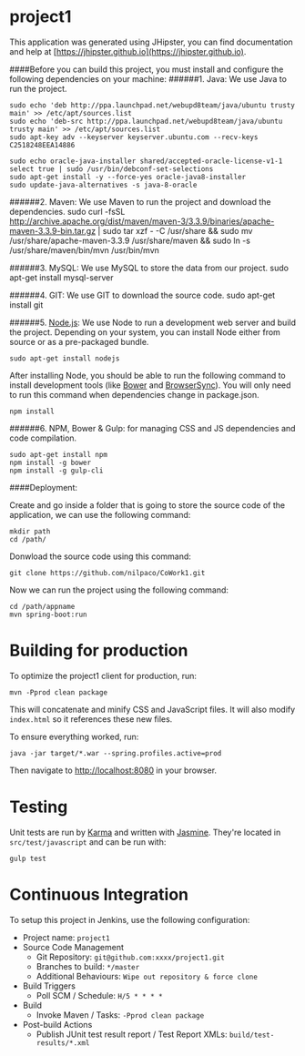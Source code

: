 # project1

This application was generated using JHipster, you can find documentation and help at [https://jhipster.github.io](https://jhipster.github.io).

####Before you can build this project, you must install and configure the following dependencies on your machine:
######1. Java: We use Java to run the project.

    sudo echo 'deb http://ppa.launchpad.net/webupd8team/java/ubuntu trusty main' >> /etc/apt/sources.list
    sudo echo 'deb-src http://ppa.launchpad.net/webupd8team/java/ubuntu trusty main' >> /etc/apt/sources.list
    sudo apt-key adv --keyserver keyserver.ubuntu.com --recv-keys C2518248EEA14886
    
    sudo echo oracle-java-installer shared/accepted-oracle-license-v1-1 select true | sudo /usr/bin/debconf-set-selections
    sudo apt-get install -y --force-yes oracle-java8-installer
    sudo update-java-alternatives -s java-8-oracle
    
######2. Maven: We use Maven to run the project and download the dependencies.
    sudo curl -fsSL http://archive.apache.org/dist/maven/maven-3/3.3.9/binaries/apache-maven-3.3.9-bin.tar.gz | sudo tar xzf - -C /usr/share && sudo mv /usr/share/apache-maven-3.3.9 /usr/share/maven && sudo ln -s /usr/share/maven/bin/mvn /usr/bin/mvn

######3. MySQL: We use MySQL to store the data from our project.
    sudo apt-get install mysql-server
    
######4. GIT: We use GIT to download the source code.
    sudo apt-get install git

######5. [Node.js][]: We use Node to run a development web server and build the project.
   Depending on your system, you can install Node either from source or as a pre-packaged bundle.
   
    sudo apt-get install nodejs

After installing Node, you should be able to run the following command to install development tools (like
[Bower][] and [BrowserSync][]). You will only need to run this command when dependencies change in package.json.

    npm install
    
######6. NPM, Bower & Gulp: for managing CSS and JS dependencies and code compilation.

    sudo apt-get install npm
    npm install -g bower
    npm install -g gulp-cli

####Deployment:

Create and go inside a folder that is going to store the source code of the application, we can use the following command:

    mkdir path
    cd /path/


Donwload the source code using this command:

    git clone https://github.com/nilpaco/CoWork1.git
    
Now we can run the project using the following command:

    cd /path/appname
    mvn spring-boot:run

# Building for production

To optimize the project1 client for production, run:

    mvn -Pprod clean package

This will concatenate and minify CSS and JavaScript files. It will also modify `index.html` so it references
these new files.

To ensure everything worked, run:

    java -jar target/*.war --spring.profiles.active=prod

Then navigate to [http://localhost:8080](http://localhost:8080) in your browser.

# Testing

Unit tests are run by [Karma][] and written with [Jasmine][]. They're located in `src/test/javascript` and can be run with:

    gulp test



# Continuous Integration

To setup this project in Jenkins, use the following configuration:

* Project name: `project1`
* Source Code Management
    * Git Repository: `git@github.com:xxxx/project1.git`
    * Branches to build: `*/master`
    * Additional Behaviours: `Wipe out repository & force clone`
* Build Triggers
    * Poll SCM / Schedule: `H/5 * * * *`
* Build
    * Invoke Maven / Tasks: `-Pprod clean package`
* Post-build Actions
    * Publish JUnit test result report / Test Report XMLs: `build/test-results/*.xml`

[JHipster]: https://jhipster.github.io/
[Node.js]: https://nodejs.org/
[Bower]: http://bower.io/
[Gulp]: http://gulpjs.com/
[BrowserSync]: http://www.browsersync.io/
[Karma]: http://karma-runner.github.io/
[Jasmine]: http://jasmine.github.io/2.0/introduction.html
[Protractor]: https://angular.github.io/protractor/

